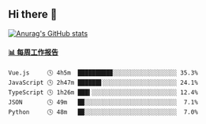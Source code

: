## Hi there 👋

[![Anurag's GitHub stats](https://github-readme-stats-orilights.vercel.app/api?username=orilights)](https://github.com/anuraghazra/github-readme-stats)

<!--
**OriLight152/OriLight152** is a ✨ _special_ ✨ repository because its `README.md` (this file) appears on your GitHub profile.

Here are some ideas to get you started:

- 🔭 I’m currently working on ...
- 🌱 I’m currently learning ...
- 👯 I’m looking to collaborate on ...
- 🤔 I’m looking for help with ...
- 💬 Ask me about ...
- 📫 How to reach me: ...
- 😄 Pronouns: ...
- ⚡ Fun fact: ...
-->

<!-- waka-box start -->
#### <a href="https://gist.github.com/92c8d5b388768c10efcba86e82b7c4fb" target="_blank">📊 每周工作报告</a>
```text
Vue.js     🕓 4h5m  █████████▉░░░░░░░░░░░░░░░░░░ 35.3%
JavaScript 🕓 2h47m ██████▋░░░░░░░░░░░░░░░░░░░░░ 24.1%
TypeScript 🕓 1h26m ███▍░░░░░░░░░░░░░░░░░░░░░░░░ 12.4%
JSON       🕓 49m   █▉░░░░░░░░░░░░░░░░░░░░░░░░░░  7.1%
Python     🕓 48m   █▉░░░░░░░░░░░░░░░░░░░░░░░░░░  7.0%
```
<!-- Powered by https://github.com/journey-ad/waka-box-go . -->
<!-- waka-box end -->
